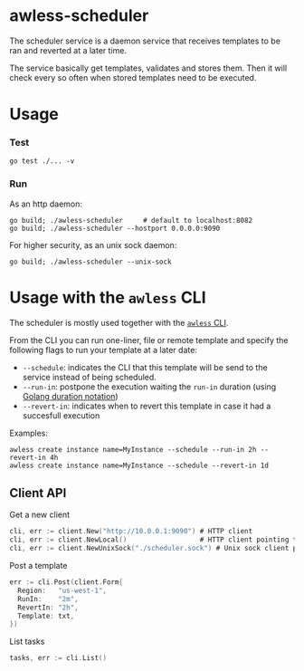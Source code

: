 # awless-scheduler

The scheduler service is a daemon service that receives templates to be ran and reverted at a later time. 

The service basically get templates, validates and stores them. Then it will check every so often when stored templates need to be executed.

# Usage

### Test

    go test ./... -v

### Run

As an http daemon:

    go build; ./awless-scheduler     # default to localhost:8082
    go build; ./awless-scheduler --hostport 0.0.0.0:9090

For higher security, as an unix sock daemon:

    go build; ./awless-scheduler --unix-sock

# Usage with the `awless` CLI

The scheduler is mostly used together with the [`awless` CLI](https://github.com/wallix/awless).

From the CLI you can run one-liner, file or remote template and specify the following flags to run your template at a later date:

- `--schedule`: indicates the CLI that this template will be send to the service instead of being scheduled.
- `--run-in`: postpone the execution waiting the `run-in` duration (using [Golang duration notation](https://golang.org/pkg/time/#ParseDuration))
- `--revert-in`: indicates when to revert this template in case it had a succesfull execution

Examples:

    awless create instance name=MyInstance --schedule --run-in 2h --revert-in 4h
    awless create instance name=MyInstance --schedule --revert-in 1d

## Client API

Get a new client

```go
cli, err := client.New("http://10.0.0.1:9090") # HTTP client
cli, err := client.NewLocal()                  # HTTP client pointing to localhost:8082
cli, err := client.NewUnixSock("./scheduler.sock") # Unix sock client pointing to localhost:8082
```

Post a template

```go
err := cli.Post(client.Form{
  Region:   "us-west-1",
  RunIn:    "2m",
  RevertIn: "2h",
  Template: txt,
})
```

List tasks

```go
tasks, err := cli.List()
```
